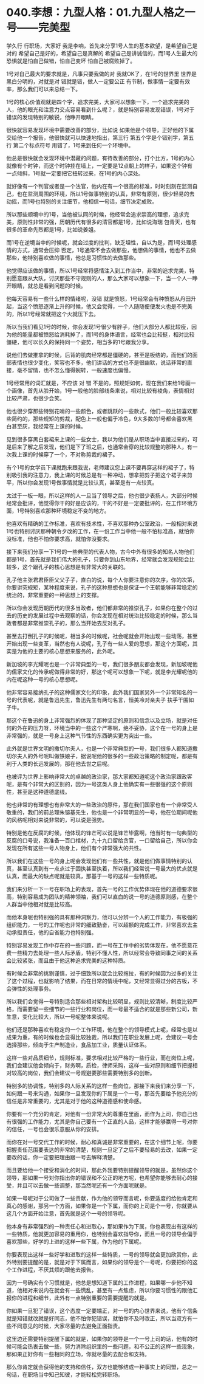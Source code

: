 # 040.李想：九型人格：01.九型人格之一号——完美型

学久行 行职场，大家好 我是李响，首先来分享1号人生的基本欲望，是希望自己是对的 希望自己是好的，希望自己是真解的 希望自己是讲诚信的，而1号人生最大的恐惧就是怕自己做错，怕自己变坏 怕自己被腐败掉了。

1号对自己最大的要求就是，凡事只要我做的对 我就OK了，在1号的世界里 世界是黑白分明的，对就是对 错就是错，做人一定要公正 有节制，做事情一定要有效率，那么我们可以来总结一下。

1号的核心价值观就是四个字，追求完美，大家可以想象一下，一个追求完美的人，他的眼光和注意力交点容易看到什么呢？，就是特别容易发现错误，1号对于错误的发现特别的敏锐，他睁开眼睛。

很快就容易发现环境中需要改善的部分，比如说 如果他是个领导，正好他的下属交给他一个报告，他很快就可以快速地指出，第三行 第五个字是个错别字，第五行 第二个标点符号 用错了，1号来到任何一个环境中。

他总是很快就会发现环境中潜藏的问题，有待改善的部分，打个比方，1号的内心就像有个时钟，而这个时钟挂在墙上，一定要是12点朝上的样子，如果这个钟有一点倾斜，1号就一定要把它扭转过来，在1号的内心深处。

就好像有一个判官或者是一个法官，他内在有一个很高的标准，时时刻刻在监测自己，也在监测周围的环境，所以1号做事特别的认真，非常有原则，很少轻易的去动摇，而1号也特别的关注细节，他相信一句话，细节决定成败。

所以那些顺境中的1号，当他被认同的时候，他经常会追求崇高的理想，追求完美，原则性非常的强，历朝历代有很多的清官都是1号，比如说海瑞 包青天，也有很多的革命先烈都是1号，比如说姜姐。

而1号在逆境当中的时候呢，就会过度的批判，缺乏坦性，自以为是，而1号处理感情的方式，通常会压抑 否定，1号通常不会去做那些，他想做的事情，他也不去做那些，他特别喜欢做的事情，他总是习惯性的去做那些。

他觉得应该做的事情，所以1号经常将感情注入到工作当中，非常的追求完美，特别愿意跟从大队，讨厌那些不守规则的人，那么大家可以想象一下，当一个人一睁开眼睛，就总是看到问题的时候。

他每天容易有一些什么样的情绪呢，没错 就是愤怒，1号经常会有种愤怒从丹田升起，当这个愤怒逐渐上升的时候，他又会觉得，一个人随随便便发火也是不完美的，所以1号经常就把这个火就压下去。

所以当我们看见1号的时候，你会发现1号很少有胖子，他们大部分人都比较瘦，因为他的能量都被愤怒给消耗掉了，而1号的身体语言，经常也会比较挺，相对比较僵硬，他可以长久的保持同一个姿势，相当多的1号跟我分享。

说他们去做推拿的时候，后背的肌肉经常都是僵硬的，甚至是板结的，而他们的面部表情也很少变化，笑容也不多，他们讲话的方式也不是很幽默，说话非常的直接，毫不留情，也不怎么懂得婉转，一般速度也偏慢。

1号经常用的词汇就是，不应该 对 错 不是的，照规矩如何，现在我们来给1号画一个画像，首先从脸开始，1号一般他的脸部线条来说，相对比较有棱角，表情相对比较严肃，也很少会笑。

他也很少穿那些特别花哨的一些颜色，或者跳跃的一些款式，他们一般比较喜欢那些简约的，那些规矩的剪裁，配色上一般也偏于冷色，9大多数的1号都会喜欢黑白甚至灰，我经常在上课的时候。

见到很多穿黑白套裙来上课的一些女士，我以为他们是从职场当中直接过来的，可是后来了解之后发现，他们是下了班之后，也通常会穿的比较规整的那种人，有一次我上课的时候穿了一个，不对称剪裁的裙子。

有个1号的女学员下课就跑来跟我说，老师建议您上课不要再穿这样的裙子了，特别吸引我的注意力，我上课的时候总是有一种冲动，想拿把剪子把这个裙子来剪平，所以你会发现1号做事情就是比较认真，甚至是有一点较真。

太过于一板一眼，所以这样的人一旦当了领导之后，他也很少表扬人，大部分时候经常会批评，他觉得你干的好是应该的，干的不好是一定要批评的，在工作环境方面，1号特别喜欢那种环境稳定不变的地方。

他喜欢有精确的工作标准，喜欢有技术性，不喜欢那种办公室政治，一般相对来说1号也特别讨厌那种朝令夕改的工作，在一份工作当中他一般不怕标准高，就怕你没标准，他也不怕你要求高，就怕你没要求。

接下来我们分享一下1号的一些典型的代表人物，古今中外有很多的知名人物他们都是1号，首先就是我们伟大的孔子，只要你到山东地界，经常就会发现规矩会比较多，这个跟孔子的核心思想是有非常大的关联的。

孔子他主张君君臣臣父父子子，直白的说，每个人你要注意你的次序，你的次第，你要讲究规矩，某种程度来说，孔子的这种思想也是保证一个王朝能够非常稳定的统治的，非常重要的一种思想上的支撑。

所以你会发现历朝历代的很多当政者，他们都非常的推崇孔子，如果你在整个的过去的历史的发展过程中去观察的话，你会发现在相对统治比较稳定的时候，那么当政者都是非常推崇孔子的，那么当开始去反对孔子。

甚至去打倒孔子的时候呢，相当多的时候呢，社会呢就会开始出现一些动荡，甚至开始出现一些变革，当然也有人说呢，孔子有一些人爱的思想，那这个方面呢，其实是为他的主要的核心思想来服务的，此外呢。

新加坡的李光耀呢也是一个非常典型的一号，我们很多朋友都会发现，新加坡呢他的儒家文化的传承呢做得非常的好，那这个呢可以想象一下呢，就是李光耀呢他的内在呢这种一号的核心思想呢。

他非常容易接纳孔子的这种儒家文化的印象，此外我们国家另外一个非常知名的一号的代表呢，就是鲁迅先生，鲁迅先生有两句名言，恒美冷对亲夫子 扶手干围如子牛。

那这个在鲁迅的身上非常强烈的体现了那种坚定的原则和信念以及立场，就是对任何的外在的压力呀，环境当中的一些这个严寒啊，绝不妥协，这个在一号的身上是非常强的，就是一号身上这种气节性的东西确实更为突出一些。

此外就是世界文明的撒切尔夫人，也是一个非常典型的一号，我们很多人都知道撒切尔夫人的外号呢叫做铁娘子，据说呢他的很多的一些政治策略的制定呢，都是有利于人类的长远发展的，那在他去世之后呢。

也被评为世界上影响非常大的卓越的政治家，那大家都知道呢这个政治家跟政客呢，是有个非常大的区别的，因为一号这类人身上他确实有一些很强的这个原则性，甚至是这种道德底线。

他也非常的有理想也有非常大的一些政治的原件，那在我们国家也有一个非常受人敬重的，我们的前总理朱镕基先生，他也是一个非常明显的一号，他在位期间呢他的风格呢相对来说非常的，可以说是强势。

特别是他在反腐的时候，他体现的锋芒可以说是锋芒毕露啊，他当时有一句典型的反腐的口号说，我准备一百口棺材，九十九口留给贪官，一口留给自己，所以你会发现在所有这些一号人物身上，他们有个非常强大的共性。

所以我们在这些一号的身上呢会发现他们有一些共性，就是他们做事情特别的认真，甚至认真到有一点点过于固执甚至执着，所以我们经常说一号最大的优点就是认真，而最大的缺点呢就是较真，那基于一号的这样一些特质呢。

我们来分析一下一号在职场上的表现，首先一号的工作优势体现在他的道德要求很高，特别容易成为团队的精神领袖，我们可以直白的说一号的道德原则感，在整个人群当中他相对就是比较高。

而他本身呢也特别强的具有那种洞察力，他可以分辨一个人的工作能力，有极强的组织能力，一号的工作呢也非常的细致勤奋，可以超额的完成工作，非常喜欢去主动承担责任，他的自省能力也特别强。

特别容易发现工作中存在的一些问题，而一号在工作中的劣势体现在，他不愿意花费一些精力去处理一些人际矛盾，特别不懂人性，所以经常会导致同事之间的关系会比较紧张，而且由于他这种追求完美的这种特质。

有时候会非常的挑剔谨慎，过于细致所以就会比较拖拉，有的时候因为过多的关注了这个过程，也就影响了结果，而在日常的情境中呢，又经常显得过分的古板，不会弹性的处理事务。

所以我们会觉得一号特别适合那些相对架构比较明显，规则比较清晰，制度比较严格，而需要留一些细节的一些行业和岗位，而一号最不适合的就是那些新公司，新生意，变化比较大，所以一号呢整体来说呢。

他们还是那种喜欢有稳定的一个工作环境，他在整个的领导模式上呢，经常也是以成果为重，有的时候也会显得比较独裁，所以我们在职业发展上呢，会建议一号会选择那些，倾向于生产制造业，食品加工业，质量认证体系。

这样一些对品质细节，规则标准，要求相对比较严格的一些行业，而在岗位上呢，我们会建议他会倾向于，财务啊，质检，律师采购，这样一些对原则和细节把握相对较高的岗位，我们会建议一号规避要那些需要特别多的创新。

特别多的协调性，特别多的人际关系的这样一些岗位，那接下来我们来分享一下，如何跟一号来沟通，如果你一旦发现你的下属是一个一号，那首先要给予他充分的信任是非常重要的，尤其是对于他的这种道德感和使命感。

你要有一个充分的肯定，对他有一份非常大的尊重在里面，而作为上司，你自己也有很强的工作能力，尤其是你自己要有一个正直的人品，这样才能够赢得一号对你的信任，一号也会很乐意服从你的安排。

而你在对一号交代工作的时候，耐心和真诚是非常重要的，在这个细节上呢，你要把握责任范围要表达的非常的清楚，规则一旦定了之后不要轻易的去改，如果一定要改的话，你一定要把理由跟一号去解释清楚。

而且要给他一个接受和消化的时间，那此外我要特别提醒领导的就是，虽然你这个领导，那如果一号对你指出你的错误和不公正的地方呢，也希望你能够去耐心的接受，并且可以去做一些调整，那当然呢还有一个方面呢就是。

如果一号呢对于公司做了一些贡献，作为他的领导而言呢，你要适度的给他肯定和真心的感谢，那另一个方面，如果你是一个下属，而你的上司是个一号，你就要从这几个方面开始注意，首先就是这个一号的领导呢。

他本身有非常强烈的一种责任心和进取心，那如果作为下属，你也表现出有这样的一些特质，他就更加容易的重用你，也特别会喜欢指导你，而且一号的领导会偏于喜欢那些，好学的上进的这样一些下属，作为他的下属呢。

你要表现出这样一些好学和进取的这样一些特质，一号的领导就会更加欣赏你，此外特别要提醒的是，就是对于下属而言，如果你的领导是个一号呢，你要把你的这个工作进程，不厌其烦的跟他去报告。

因为一号确实有个习惯就是，他总是想知道下属的工作进程，如果哪一步他不知道，他相对来说内在就会有一些慌乱，甚至有一点焦虑，所以你要习惯性的跟他汇报你的进程和细节，此外有一点特别重要的需要提醒的就是。

你如果一旦犯了错误，这个态度一定要端正，对一号的内心世界来说，他有个信条就是知错就改就是好同志，他不怕你犯错误，就怕你不及时改正，所以当双方有一些不同意见的时候，大家尽量的去避免正面指责。

这里边还需要特别提醒下属的就是，如果你的领导是一个一号上司的话，他有的时候可能会热衷去做一些，努力消除组织里的一些问题，和不公正的这样一些现象，那如果正好你有一些相同的立场，你就尽量的去配合和支持。

那么你肯定就会获得他的支持和信任，双方也能够结成一种事实上的同盟，总之一句话，在职场当中知己知彼，才能轻松完转职场。